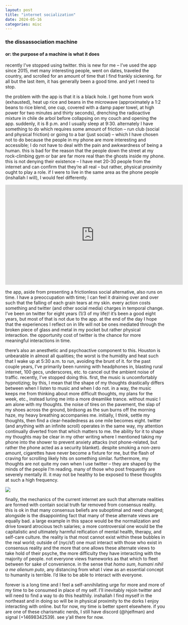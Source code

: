 ```yaml
---
layout: post
title: "internet socialization"
date: 2024-05-16
categories: misc
---
```


### the dissassociation machine
#### or: the purpose of a machine is what it does

recently I’ve stopped using twitter. this is new for me – I’ve used the app since 2015, met many interesting people, went on dates, traveled the country, and scrolled for an amount of time that I find frankly sickening. for all but the last item, it has generally been a good time. and yet I need to stop.

the problem with the app is that it is a black hole. I get home from work (exhausted), heat up rice and beans in the microwave (approximately a 1:2 beans to rice blend, one cup, covered with a damp paper towel, at high power for two minutes and thirty seconds), drenching the radioactive mixture in chile de arbol before collapsing on my couch and opening the app. suddenly, it is 8 p.m. and I usually sleep at 9:30. alternately I have something to do which requires some amount of friction – run club (social and physical friction) or going to a bar (just social) – which I have chosen not to do because the people in my phone are more interesting and accessible; I do not have to deal with the pain and awkwardness of being a human. this is bad for the reason that the people down the street at my rock-climbing gym or bar are far more real than the ghosts inside my phone. this is not denying their existence – I have met 20-30 people from the internet and can confirm that they’re all real – but rather, physical proximity ought to play a role. if I were to live in the same area as the phone people (inshallah I will), I would feel differently.

<iframe width="560" height="315" src="https://www.youtube.com/embed/SUTbnjIHfkg?si=1ZbPW4oVAqvFJHFV" title="YouTube video player" frameborder="0" allow="accelerometer; autoplay; clipboard-write; encrypted-media; gyroscope; picture-in-picture; web-share" referrerpolicy="strict-origin-when-cross-origin" allowfullscreen></iframe>

the app, aside from presenting a frictionless social alternative, also runs on time. I have a preoccupation with time; I can feel it draining over and over such that the falling of each grain tears at my skin. every action costs something and twitter (and other social media) charges in temporal change. I’ve been on twitter for eight years (1/3 of my life)! it’s been a good eight years, but most of that is not due to the app. at the end of the day I hope that the experiences I reflect on in life will not be ones mediated through the broken piece of glass and metal in my pocket but rather physical interaction. the opportunity cost of twitter is the chance for more meaningful interactions in time.

there’s also an anesthetic and psychoactive component to this. Houston is unbearable in almost all qualities; the worst is the humidity and heat such that I wake up at 5:30 a.m. to run, avoiding the brunt of it. for the past couple years, I’ve primarily been running with headphones in, blasting rural internet, 100 gecs, underscores, etc. to cancel out the ambient noise of traffic. recently, I’ve stopped doing this. first, the music is uncomfortably hypnotizing; by this, I mean that the shape of my thoughts drastically differs between when I listen to music and when I do not. in a way, the music keeps me from thinking about more difficult thoughts, my plans for the week, etc., instead luring me into a more dreamlike trance. without music I am alone with my thoughts. the noise of tires on the pavement, the slap of my shoes across the ground, birdsong as the sun burns off the morning haze, my heavy breathing accompanies me. initially, I think, settle my thoughts, then find a clear-headedness as one mile becomes eight. twitter (and anything with an infinite scroll) operates in the same way, my attention continually diverted from that which matters to me. the ability for it to shape my thoughts may be clear in my other writing where I mentioned taking my phone into the shower to prevent anxiety attacks (not phone-related, but rather the phone acted as a security blanket). despite smoking a non-zero amount, cigarettes have never become a fixture for me, but the flash of craving for scrolling likely hits on something similar. furthermore, my thoughts are not quite my own when I use twitter – they are shaped by the minds of the people I’m reading. many of those who post frequently are severely mentally ill. it may not be healthy to be exposed to these thoughts at such a high frequency.

<img src="https://hjelfman.com/IMG_0619.jpeg" style="max-width: 50%">

finally, the mechanics of the current internet are such that alternate realities are formed with contain social truth far removed from consensus reality. this is ok in that many consensus beliefs are suboptimal and need changed; alongside is the disappointing fact that many of these alternate views are equally bad. a large example in this space would be the normalization and drive toward atrocious tech salaries; a more controversial one would be the capitalistic and ultimately harmful reification of mental health, therapy, and self-care culture. the reality is that most cannot exist within these bubbles in the real world; outside of (nyc/sf) one must interact with those who exist in consensus reality and the more that one allows these alternate views to take hold of their psyche, the more difficulty they have interacting with the majority of people. not everyone views frameworks as that which to fleet between for sake of convenience. in the sense that *homo sum, humani nihil a me alienum puto*, any distancing from what I view as an essential concept to humanity is terrible. I’d like to be able to interact with everyone.

forever is a long time and I feel a self-annihilating urge for more and more of my time to be consumed in place of my self. I’ll inevitably rejoin twitter and will need to find a way to do this healthily. inshallah I find myself in the northeast and in doing so will be in physical proximity to the dorks I enjoy interacting with online. but for now, my time is better spent elsewhere. if you are one of these charismatic nerds, I still have discord (@hjelfman) and signal (+14698342539). see y’all there for now.
